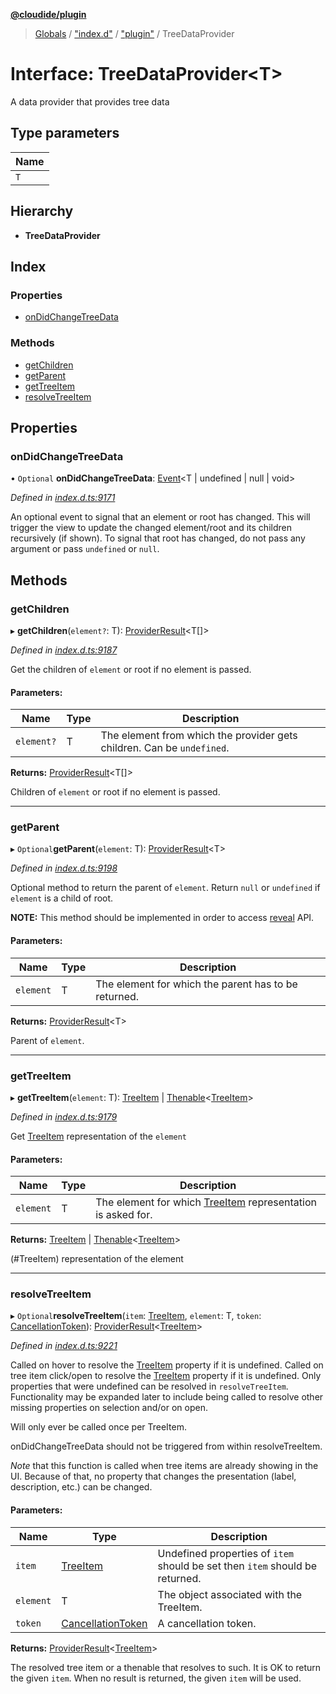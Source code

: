 **[@cloudide/plugin](../README.md)**

> [Globals](../README.md) / ["index.d"](../modules/_index_d_.md) / ["plugin"](../modules/_index_d_._plugin_.md) / TreeDataProvider

# Interface: TreeDataProvider\<T>

A data provider that provides tree data

## Type parameters

Name |
------ |
`T` |

## Hierarchy

* **TreeDataProvider**

## Index

### Properties

* [onDidChangeTreeData](_index_d_._plugin_.treedataprovider.md#ondidchangetreedata)

### Methods

* [getChildren](_index_d_._plugin_.treedataprovider.md#getchildren)
* [getParent](_index_d_._plugin_.treedataprovider.md#getparent)
* [getTreeItem](_index_d_._plugin_.treedataprovider.md#gettreeitem)
* [resolveTreeItem](_index_d_._plugin_.treedataprovider.md#resolvetreeitem)

## Properties

### onDidChangeTreeData

• `Optional` **onDidChangeTreeData**: [Event](_index_d_._plugin_.event.md)\<T \| undefined \| null \| void>

*Defined in [index.d.ts:9171](https://github.com/shuyaqian/cloudide-plugin-api/blob/6d83fa1/index.d.ts#L9171)*

An optional event to signal that an element or root has changed.
This will trigger the view to update the changed element/root and its children recursively (if shown).
To signal that root has changed, do not pass any argument or pass `undefined` or `null`.

## Methods

### getChildren

▸ **getChildren**(`element?`: T): [ProviderResult](../modules/_index_d_._plugin_.md#providerresult)\<T[]>

*Defined in [index.d.ts:9187](https://github.com/shuyaqian/cloudide-plugin-api/blob/6d83fa1/index.d.ts#L9187)*

Get the children of `element` or root if no element is passed.

#### Parameters:

Name | Type | Description |
------ | ------ | ------ |
`element?` | T | The element from which the provider gets children. Can be `undefined`. |

**Returns:** [ProviderResult](../modules/_index_d_._plugin_.md#providerresult)\<T[]>

Children of `element` or root if no element is passed.

___

### getParent

▸ `Optional`**getParent**(`element`: T): [ProviderResult](../modules/_index_d_._plugin_.md#providerresult)\<T>

*Defined in [index.d.ts:9198](https://github.com/shuyaqian/cloudide-plugin-api/blob/6d83fa1/index.d.ts#L9198)*

Optional method to return the parent of `element`.
Return `null` or `undefined` if `element` is a child of root.

**NOTE:** This method should be implemented in order to access [reveal](#TreeView.reveal) API.

#### Parameters:

Name | Type | Description |
------ | ------ | ------ |
`element` | T | The element for which the parent has to be returned. |

**Returns:** [ProviderResult](../modules/_index_d_._plugin_.md#providerresult)\<T>

Parent of `element`.

___

### getTreeItem

▸ **getTreeItem**(`element`: T): [TreeItem](../classes/_index_d_._plugin_.treeitem.md) \| [Thenable](_index_d_.thenable.md)\<[TreeItem](../classes/_index_d_._plugin_.treeitem.md)>

*Defined in [index.d.ts:9179](https://github.com/shuyaqian/cloudide-plugin-api/blob/6d83fa1/index.d.ts#L9179)*

Get [TreeItem](#TreeItem) representation of the `element`

#### Parameters:

Name | Type | Description |
------ | ------ | ------ |
`element` | T | The element for which [TreeItem](#TreeItem) representation is asked for. |

**Returns:** [TreeItem](../classes/_index_d_._plugin_.treeitem.md) \| [Thenable](_index_d_.thenable.md)\<[TreeItem](../classes/_index_d_._plugin_.treeitem.md)>

(#TreeItem) representation of the element

___

### resolveTreeItem

▸ `Optional`**resolveTreeItem**(`item`: [TreeItem](../classes/_index_d_._plugin_.treeitem.md), `element`: T, `token`: [CancellationToken](_index_d_._plugin_.cancellationtoken.md)): [ProviderResult](../modules/_index_d_._plugin_.md#providerresult)\<[TreeItem](../classes/_index_d_._plugin_.treeitem.md)>

*Defined in [index.d.ts:9221](https://github.com/shuyaqian/cloudide-plugin-api/blob/6d83fa1/index.d.ts#L9221)*

Called on hover to resolve the [TreeItem](#TreeItem.tooltip) property if it is undefined.
Called on tree item click/open to resolve the [TreeItem](#TreeItem.command) property if it is undefined.
Only properties that were undefined can be resolved in `resolveTreeItem`.
Functionality may be expanded later to include being called to resolve other missing
properties on selection and/or on open.

Will only ever be called once per TreeItem.

onDidChangeTreeData should not be triggered from within resolveTreeItem.

*Note* that this function is called when tree items are already showing in the UI.
Because of that, no property that changes the presentation (label, description, etc.)
can be changed.

#### Parameters:

Name | Type | Description |
------ | ------ | ------ |
`item` | [TreeItem](../classes/_index_d_._plugin_.treeitem.md) | Undefined properties of `item` should be set then `item` should be returned. |
`element` | T | The object associated with the TreeItem. |
`token` | [CancellationToken](_index_d_._plugin_.cancellationtoken.md) | A cancellation token. |

**Returns:** [ProviderResult](../modules/_index_d_._plugin_.md#providerresult)\<[TreeItem](../classes/_index_d_._plugin_.treeitem.md)>

The resolved tree item or a thenable that resolves to such. It is OK to return the given
`item`. When no result is returned, the given `item` will be used.

